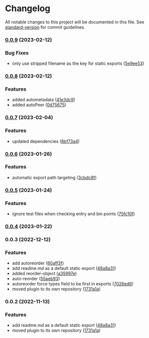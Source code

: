 # Changelog

All notable changes to this project will be documented in this file. See [standard-version](https://github.com/conventional-changelog/standard-version) for commit guidelines.

### [0.0.9](https://github.com/AlexAegis/vite-plugin-autolib/compare/v0.0.8...v0.0.9) (2023-02-12)


### Bug Fixes

* only use stripped filename as the key for static exports ([5e9ee53](https://github.com/AlexAegis/vite-plugin-autolib/commit/5e9ee5381afd4329defc9f7e65ebe23f956e5e3b))

### [0.0.8](https://github.com/AlexAegis/vite-plugin-autolib/compare/v0.0.7...v0.0.8) (2023-02-12)


### Features

* added autometadata ([41e3dc9](https://github.com/AlexAegis/vite-plugin-autolib/commit/41e3dc996c8116b80f6c64b4f2974f9e806474fb))
* added autoPeer ([0d75675](https://github.com/AlexAegis/vite-plugin-autolib/commit/0d75675406ecd0f818ca303158de84f6ee1cc2d9))

### [0.0.7](https://github.com/AlexAegis/vite-plugin-autolib/compare/v0.0.6...v0.0.7) (2023-02-04)


### Features

* updated dependencies ([8bf73a4](https://github.com/AlexAegis/vite-plugin-autolib/commit/8bf73a4868334bb3182c48e27e896f901ac3c457))

### [0.0.6](https://github.com/AlexAegis/vite-plugin-autolib/compare/v0.0.5...v0.0.6) (2023-01-26)


### Features

* automatic export path targeting ([3cbdc8f](https://github.com/AlexAegis/vite-plugin-autolib/commit/3cbdc8fa74a334d9c0772f459606d0b0d5397e19))

### [0.0.5](https://github.com/AlexAegis/vite-plugin-autolib/compare/v0.0.4...v0.0.5) (2023-01-24)


### Features

* ignore test files when checking entry and bin points ([75fc10f](https://github.com/AlexAegis/vite-plugin-autolib/commit/75fc10fcfb3cb3b759b0ee476d29695e9d280b2c))

### [0.0.4](https://github.com/AlexAegis/vite-plugin-autolib/compare/v0.0.3...v0.0.4) (2023-01-22)

### 0.0.3 (2022-12-12)


### Features

* add autoreorder ([60aff3f](https://github.com/AlexAegis/vite-plugin-autolib/commit/60aff3fb9bd50c9bce0139fd9f177c4eccaea94e))
* add readme.md as a default static export ([48a8a31](https://github.com/AlexAegis/vite-plugin-autolib/commit/48a8a3113a094ef0bc2c6268a2842f82bf2c09c7))
* added reorder-object ([a35997e](https://github.com/AlexAegis/vite-plugin-autolib/commit/a35997e90f04ed8a421f75ea0726a6140b089275))
* auto-reorder ([55aeb93](https://github.com/AlexAegis/vite-plugin-autolib/commit/55aeb93b1cd3af89d589dc22d1125e4d0c84da08))
* autoreorder force types field to be first in exports ([7026ed6](https://github.com/AlexAegis/vite-plugin-autolib/commit/7026ed6cd8b0979eeb254f112085f6e48eb1d4be))
* moved plugin to its own repository ([1731a1a](https://github.com/AlexAegis/vite-plugin-autolib/commit/1731a1af684ce2c2fb7757483ef6d7885913e34c))

### 0.0.2 (2022-11-13)


### Features

* add readme.md as a default static export ([48a8a31](https://github.com/AlexAegis/vite-plugin-autolib/commit/48a8a3113a094ef0bc2c6268a2842f82bf2c09c7))
* moved plugin to its own repository ([1731a1a](https://github.com/AlexAegis/vite-plugin-autolib/commit/1731a1af684ce2c2fb7757483ef6d7885913e34c))
